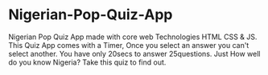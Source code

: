 # Nigerian-Pop-Quiz-App



Nigerian Pop Quiz App made with core web Technologies HTML CSS & JS. This Quiz App comes with a Timer, Once you select an answer you can't select another. You have only 20secs to answer 25questions. Just How well do you know Nigeria? Take this quiz to find out.
